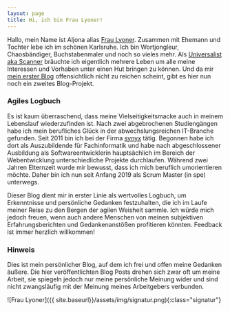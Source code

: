```yaml
---
layout: page
title: Hi, ich bin Frau Lyoner!
---
```


Hallo, mein Name ist Aljona alias [Frau Lyoner](https://www.fraulyoner.de).
Zusammen mit Ehemann und Tochter lebe ich im schönen Karlsruhe. Ich bin
Wortjongleur, Chaosbändiger, Buchstabenmaler und noch so vieles mehr.
Als [Universalist aka Scanner](https://www.meinimalismus.de/perspektive/2018/09/14/wenn-man-alles-kann.html) bräuchte ich eigentlich mehrere Leben um alle meine Interessen und
Vorhaben unter einen Hut bringen zu können. Und da mir
[mein erster Blog](https://www.meinimalismus.de) offensichtlich nicht zu reichen
scheint, gibt es hier nun noch ein zweites Blog-Projekt.

### Agiles Logbuch

Es ist kaum überraschend, dass meine Vielseitigkeitsmacke auch in meinem
Lebenslauf wiederzufinden ist. Nach zwei abgebrochenen Studiengängen habe ich
mein berufliches Glück in der abwechslungsreichen IT-Branche gefunden. Seit 2011
bin ich bei der Firma [synyx](https://synyx.de/) tätig. Begonnen habe ich dort
als Auszubildende für Fachinformatik und habe nach abgeschlossener Ausbildung
als Softwareentwicklerin hauptsächlich im Bereich der Webentwicklung
unterschiedliche Projekte durchlaufen. Während zwei Jahren Elternzeit wurde mir
bewusst, dass ich mich beruflich umorientieren möchte. Daher bin ich nun seit
Anfang 2019 als Scrum Master (in spe) unterwegs.

Dieser Blog dient mir in erster Linie als wertvolles Logbuch, um Erkenntnisse
und persönliche Gedanken festzuhalten, die ich im Laufe meiner Reise zu den
Bergen der agilen Weisheit sammle. Ich würde mich jedoch freuen, wenn auch
andere Menschen von meinen subjektiven Erfahrungsberichten und Gedankenanstößen
profitieren könnten. Feedback ist immer herzlich willkommen!

### Hinweis

Dies ist mein persönlicher Blog, auf dem ich frei und offen
meine Gedanken äußere. Die hier veröffentlichten Blog Posts drehen sich zwar oft
um meine Arbeit, sie spiegeln jedoch nur meine persönliche Meinung wider und
sind nicht zwangsläufig mit der Meinung meines Arbeitgebers verbunden.

![Frau Lyoner]({{ site.baseurl}}/assets/img/signatur.png){:class="signatur"}
